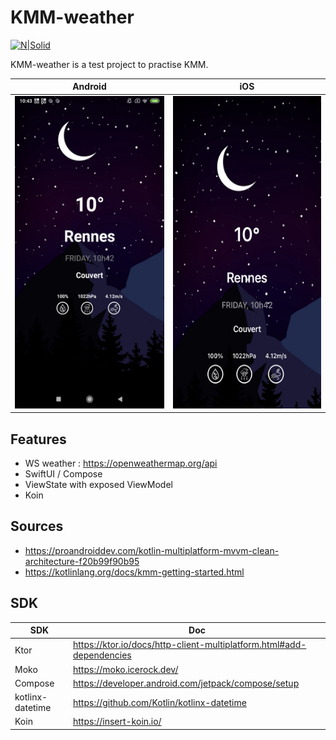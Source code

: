 # KMM-weather

[![N|Solid](https://external-preview.redd.it/Eoz-M60AS1LzGBUEQgBGUcaN7XXUMknvoMEMlyY3gDQ.jpg?auto=webp&s=2ba778ed8a96d5fa685df5f0b25aa87789c4705c)](https://kotlinlang.org/docs/kmm-overview.html)

KMM-weather is a test project to practise KMM.

Android                    |  iOS
:-------------------------:|:-------------------------:
<img src="./screenshot/android_home.png" width="250" height="500">  |  <img src="./screenshot/ios_home.png" width="250" height="500">

## Features

- WS weather : https://openweathermap.org/api
- SwiftUI / Compose
- ViewState with exposed ViewModel
- Koin

## Sources

- https://proandroiddev.com/kotlin-multiplatform-mvvm-clean-architecture-f20b99f90b95
- https://kotlinlang.org/docs/kmm-getting-started.html

## SDK

| SDK | Doc |
| ------ | ------ |
| Ktor | https://ktor.io/docs/http-client-multiplatform.html#add-dependencies |
| Moko | https://moko.icerock.dev/ |
| Compose | https://developer.android.com/jetpack/compose/setup |
| kotlinx-datetime | https://github.com/Kotlin/kotlinx-datetime |
| Koin | https://insert-koin.io/ |

